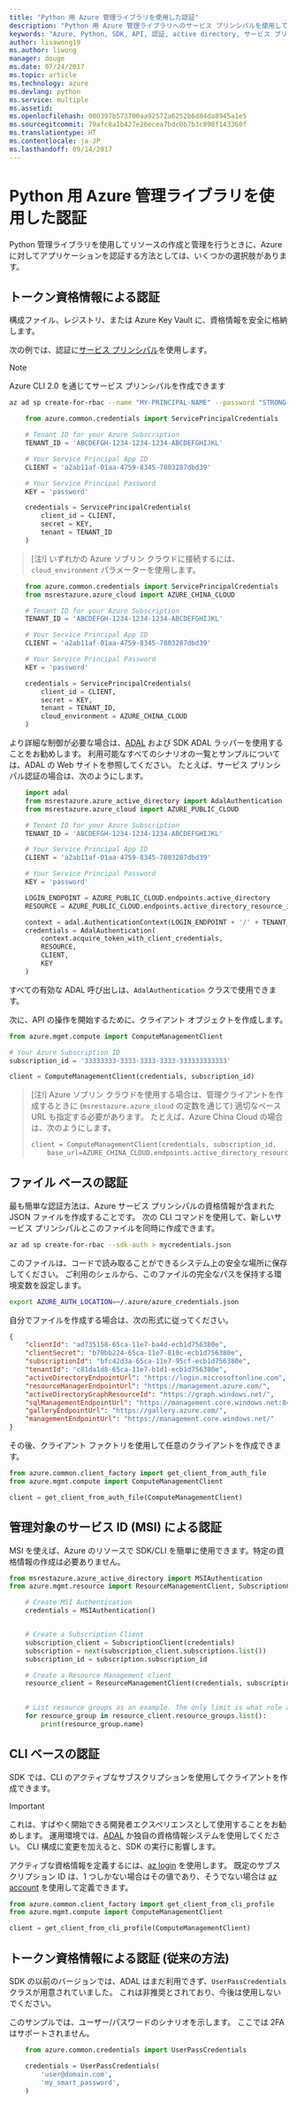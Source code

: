 ```yaml
---
title: "Python 用 Azure 管理ライブラリを使用した認証"
description: "Python 用 Azure 管理ライブラリへのサービス プリンシパルを使用して認証を行います"
keywords: "Azure, Python, SDK, API, 認証, active directory, サービス プリンシパル"
author: lisawong19
ms.author: liwong
manager: douge
ms.date: 07/24/2017
ms.topic: article
ms.technology: azure
ms.devlang: python
ms.service: multiple
ms.assetid: 
ms.openlocfilehash: 000397b573700aa92572a6252b6d84da8945a1e5
ms.sourcegitcommit: 79afc8a1b427e26ecea7bdc0b7b3c898f143360f
ms.translationtype: HT
ms.contentlocale: ja-JP
ms.lasthandoff: 09/14/2017
---
```

# <a name="authenticate-with-the-azure-management-libraries-for-python"></a>Python 用 Azure 管理ライブラリを使用した認証

Python 管理ライブラリを使用してリソースの作成と管理を行うときに、Azure に対してアプリケーションを認証する方法としては、いくつかの選択肢があります。

## <a name="mgmt-auth-token"></a>トークン資格情報による認証

構成ファイル、レジストリ、または Azure Key Vault に、資格情報を安全に格納します。

次の例では、認証に[サービス プリンシパル](https://docs.microsoft.com/cli/azure/create-an-azure-service-principal-azure-cli?toc=%2fazure%2fazure-resource-manager%2ftoc.json)を使用します。

> [!NOTE]
> Azure CLI 2.0 を通じてサービス プリンシパルを作成できます
> ```bash
> az ad sp create-for-rbac --name "MY-PRINCIPAL-NAME" --password "STRONG-SECRET-PASSWORD"
> ```

```python
    from azure.common.credentials import ServicePrincipalCredentials

    # Tenant ID for your Azure Subscription
    TENANT_ID = 'ABCDEFGH-1234-1234-1234-ABCDEFGHIJKL'

    # Your Service Principal App ID
    CLIENT = 'a2ab11af-01aa-4759-8345-7803287dbd39'

    # Your Service Principal Password
    KEY = 'password'

    credentials = ServicePrincipalCredentials(
        client_id = CLIENT,
        secret = KEY,
        tenant = TENANT_ID
    )
```

> [注!] いずれかの Azure ソブリン クラウドに接続するには、`cloud_environment` パラメーターを使用します。

```python
    from azure.common.credentials import ServicePrincipalCredentials
    from msrestazure.azure_cloud import AZURE_CHINA_CLOUD

    # Tenant ID for your Azure Subscription
    TENANT_ID = 'ABCDEFGH-1234-1234-1234-ABCDEFGHIJKL'

    # Your Service Principal App ID
    CLIENT = 'a2ab11af-01aa-4759-8345-7803287dbd39'

    # Your Service Principal Password
    KEY = 'password'

    credentials = ServicePrincipalCredentials(
        client_id = CLIENT,
        secret = KEY,
        tenant = TENANT_ID,
        cloud_environment = AZURE_CHINA_CLOUD
    )
```

より詳細な制御が必要な場合は、[ADAL](https://github.com/AzureAD/azure-activedirectory-library-for-python) および SDK ADAL ラッパーを使用することをお勧めします。 利用可能なすべてのシナリオの一覧とサンプルについては、ADAL の Web サイトを参照してください。 たとえば、サービス プリンシパル認証の場合は、次のようにします。

```python
    import adal
    from msrestazure.azure_active_directory import AdalAuthentication
    from msrestazure.azure_cloud import AZURE_PUBLIC_CLOUD

    # Tenant ID for your Azure Subscription
    TENANT_ID = 'ABCDEFGH-1234-1234-1234-ABCDEFGHIJKL'

    # Your Service Principal App ID
    CLIENT = 'a2ab11af-01aa-4759-8345-7803287dbd39'

    # Your Service Principal Password
    KEY = 'password'

    LOGIN_ENDPOINT = AZURE_PUBLIC_CLOUD.endpoints.active_directory
    RESOURCE = AZURE_PUBLIC_CLOUD.endpoints.active_directory_resource_id

    context = adal.AuthenticationContext(LOGIN_ENDPOINT + '/' + TENANT_ID)
    credentials = AdalAuthentication(
        context.acquire_token_with_client_credentials,
        RESOURCE,
        CLIENT,
        KEY
    )
```

すべての有効な ADAL 呼び出しは、`AdalAuthentication` クラスで使用できます。

次に、API の操作を開始するために、クライアント オブジェクトを作成します。

```python
from azure.mgmt.compute import ComputeManagementClient

# Your Azure Subscription ID
subscription_id = '33333333-3333-3333-3333-333333333333'

client = ComputeManagementClient(credentials, subscription_id)
```

> [注!] Azure ソブリン クラウドを使用する場合は、管理クライアントを作成するときに (`msrestazure.azure_cloud` の定数を通じて) 適切なベース URL も指定する必要があります。 たとえば、Azure China Cloud の場合は、次のようにします。
> ```python
> client = ComputeManagementClient(credentials, subscription_id,
>     base_url=AZURE_CHINA_CLOUD.endpoints.active_directory_resource_id)
> ```


## <a name="mgmt-auth-file"></a>ファイル ベースの認証

最も簡単な認証方法は、Azure サービス プリンシパルの資格情報が含まれた JSON ファイルを作成することです。 次の CLI コマンドを使用して、新しいサービス プリンシパルとこのファイルを同時に作成できます。

```bash
az ad sp create-for-rbac --sdk-auth > mycredentials.json
```

このファイルは、コードで読み取ることができるシステム上の安全な場所に保存してください。 ご利用のシェルから、このファイルの完全なパスを保持する環境変数を設定します。

```bash
export AZURE_AUTH_LOCATION=~/.azure/azure_credentials.json
```

自分でファイルを作成する場合は、次の形式に従ってください。

```json
{
    "clientId": "ad735158-65ca-11e7-ba4d-ecb1d756380e",
    "clientSecret": "b70bb224-65ca-11e7-810c-ecb1d756380e",
    "subscriptionId": "bfc42d3a-65ca-11e7-95cf-ecb1d756380e",
    "tenantId": "c81da1d8-65ca-11e7-b1d1-ecb1d756380e",
    "activeDirectoryEndpointUrl": "https://login.microsoftonline.com",
    "resourceManagerEndpointUrl": "https://management.azure.com/",
    "activeDirectoryGraphResourceId": "https://graph.windows.net/",
    "sqlManagementEndpointUrl": "https://management.core.windows.net:8443/",
    "galleryEndpointUrl": "https://gallery.azure.com/",
    "managementEndpointUrl": "https://management.core.windows.net/"
}
```

その後、クライアント ファクトリを使用して任意のクライアントを作成できます。
```python
from azure.common.client_factory import get_client_from_auth_file
from azure.mgmt.compute import ComputeManagementClient

client = get_client_from_auth_file(ComputeManagementClient)
```

## <a name="mgmt-auth-msi"></a>管理対象のサービス ID (MSI) による認証 
MSI を使えば、Azure のリソースで SDK/CLI を簡単に使用できます。特定の資格情報の作成は必要ありません。

```python
from msrestazure.azure_active_directory import MSIAuthentication
from azure.mgmt.resource import ResourceManagementClient, SubscriptionClient

    # Create MSI Authentication
    credentials = MSIAuthentication()


    # Create a Subscription Client
    subscription_client = SubscriptionClient(credentials)
    subscription = next(subscription_client.subscriptions.list())
    subscription_id = subscription.subscription_id

    # Create a Resource Management client
    resource_client = ResourceManagementClient(credentials, subscription_id)

    
    # List resource groups as an example. The only limit is what role and policy are assigned to this MSI token.
    for resource_group in resource_client.resource_groups.list():
        print(resource_group.name)

```

## <a name="mgmt-auth-cli"></a>CLI ベースの認証

SDK では、CLI のアクティブなサブスクリプションを使用してクライアントを作成できます。

> [!IMPORTANT]
> これは、すばやく開始できる開発者エクスペリエンスとして使用することをお勧めします。 運用環境では、[ADAL](#authenticate-with-token-credentials) か独自の資格情報システムを使用してください。
> CLI 構成に変更を加えると、SDK の実行に影響します。

アクティブな資格情報を定義するには、[az login](https://docs.microsoft.com/cli/azure/authenticate-azure-cli) を使用します。
既定のサブスクリプション ID は、1 つしかない場合はその値であり、そうでない場合は [az account](https://docs.microsoft.com/cli/azure/manage-azure-subscriptions-azure-cli) を使用して定義できます。

```python
from azure.common.client_factory import get_client_from_cli_profile
from azure.mgmt.compute import ComputeManagementClient

client = get_client_from_cli_profile(ComputeManagementClient)
```

## <a name="mgmt-auth-legacy"></a>トークン資格情報による認証 (従来の方法)

SDK の以前のバージョンでは、ADAL はまだ利用できず、`UserPassCredentials` クラスが用意されていました。 これは非推奨とされており、今後は使用しないでください。

このサンプルでは、ユーザー/パスワードのシナリオを示します。 ここでは 2FA はサポートされません。

```python
    from azure.common.credentials import UserPassCredentials

    credentials = UserPassCredentials(
        'user@domain.com',
        'my_smart_password',
    )
```
